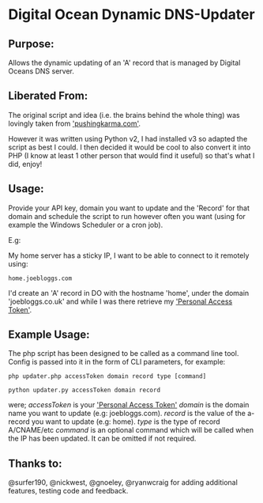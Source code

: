 Digital Ocean Dynamic DNS-Updater
=================================

Purpose:
--------
Allows the dynamic updating of an 'A' record that is managed by Digital Oceans DNS server.


Liberated From:
---------------
The original script and idea (i.e. the brains behind the whole thing) was lovingly taken from ['pushingkarma.com'](http://pushingkarma.com/notebook/dynamic-dns-your-home-pc-using-digitaloceans-api/).

However it was written using Python v2, I had installed v3 so adapted the script as best I could. I then decided it would be cool to also convert it into PHP (I know at least 1 other person that would find it useful) so that's what I did, enjoy!


Usage:
------
Provide your API key, domain you want to update and the 'Record' for that domain and schedule the script to run however
often you want (using for example the Windows Scheduler or a cron job).

E.g:

My home server has a sticky IP, I want to be able to connect to it remotely using:

    home.joebloggs.com

I'd create an 'A' record in DO with the hostname 'home', under the domain 'joebloggs.co.uk' and while I was there
retrieve my ['Personal Access Token'](https://cloud.digitalocean.com/settings/applications).


Example Usage:
--------------
The php script has been designed to be called as a command line tool. Config is passed into it in the form of CLI parameters, for example:

    php updater.php accessToken domain record type [command]

    python updater.py accessToken domain record

were;
 *accessToken* is your ['Personal Access Token'](https://cloud.digitalocean.com/settings/applications)
 *domain* is the domain name you want to update (e.g: joebloggs.com).
 *record* is the value of the a-record you want to update (e.g: home).
 *type* is the type of record A/CNAME/etc
 *command* is an optional command which will be called when the IP has been updated. It can be omitted if not required.


Thanks to:
----------
@surfer190, @nickwest, @gnoeley, @ryanwcraig for adding additional features, testing code and feedback.
